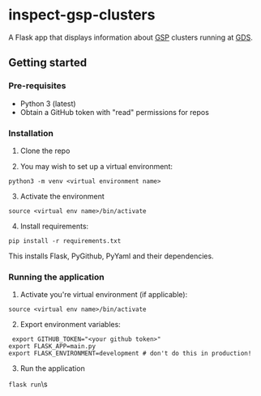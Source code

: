 # inspect-gsp-clusters

A Flask app that displays information about [GSP](https://github.com/alphagov/gsp-teams) clusters running at [GDS](https://github.com/alphagov).

## Getting started

### Pre-requisites

- Python 3 (latest)
- Obtain a GitHub token with "read" permissions for repos

### Installation

1. Clone the repo

2. You may wish to set up a virtual environment:

  `python3 -m venv <virtual environment name>`

3. Activate the environment

  `source <virtual env name>/bin/activate`

4. Install requirements:

  `pip install -r requirements.txt`
  
  This installs Flask, PyGithub, PyYaml and their dependencies.
  
### Running the application

1. Activate you're virtual environment (if applicable):

  `source <virtual env name>/bin/activate`

2. Export environment variables:

```
 export GITHUB_TOKEN="<your github token>"
export FLASK_APP=main.py
export FLASK_ENVIRONMENT=development # don't do this in production!
```

3. Run the application

`flask run`\s
